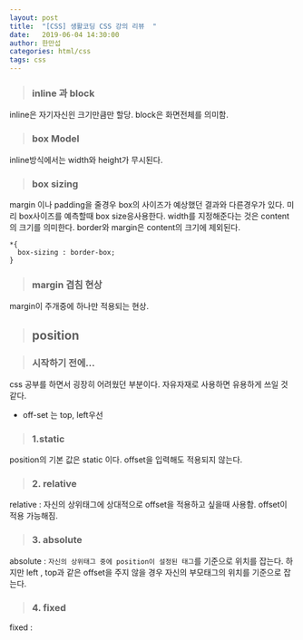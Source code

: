 ```yaml
---
layout: post
title:  "[CSS] 생활코딩 CSS 강의 리뷰  "
date:   2019-06-04 14:30:00
author: 한만섭
categories: html/css
tags: css 
---
```



> ### inline 과 block
inline은 자기자신읜 크기만큼만 할당.
block은 화면전체를 의미함. 

> ### box Model 
inline방식에서는 width와 height가 무시된다. 

> ### box sizing
margin 이나 padding을 줄경우 box의 사이즈가 예상했던 결과와 다른경우가 있다. 미리 box사이즈를 예측할때 box size응사용한다. 
width를 지정해준다는 것은 content의 크기를 의미한다. border와 margin은 content의 크기에 제외된다.  
```
*{
  box-sizing : border-box;
}
```

> ### margin 겹침 현상 
margin이 주개중에 하나만 적용되는 현상. 

> ## position

> ### 시작하기 전에...
css 공부를 하면서 굉장히 어려웠던 부분이다. 자유자재로 사용하면 유용하게 쓰일 것 같다.
- off-set 는 top, left우선 

> ### 1.static 
position의 기본 값은 static 이다. 
offset을 입력해도 적용되지 않는다.

> ### 2. relative
relative : 자신의 상위태그에 상대적으로 offset을 적용하고 싶을때 사용함.
offset이 적용 가능해짐.

> ### 3. absolute
absolute : `자신의 상위태그 중에 position이 설정된 태그`를 기준으로 위치를 잡는다. 하지만 left , top과 같은 offset을 주지 않을 경우 자신의 부모태그의 위치를 기준으로 잡는다. 

> ### 4. fixed
fixed : 
